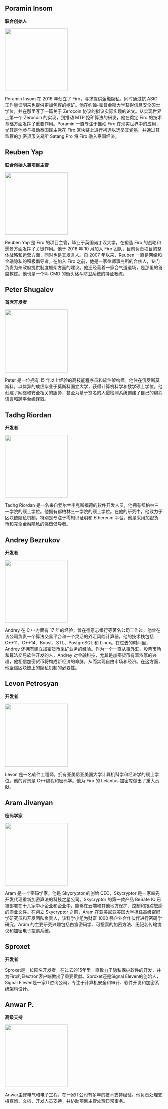 ## Poramin Insom

**联合创始人**

<img src="https://img.chainnews.com/material/images/e63cfa988ccb51629bb95ac765c3546b_gJEGjJ5.png" width="200">

Poramin Insom 在 2016 年创立了 Firo，寻求提供金融隐私，同时通过抗 ASIC 工作量证明来也提供更加包容的挖矿。他在约翰-霍普金斯大学获得信息安全硕士学位，并在那里写了一篇关于 Zerocoin 协议的拟议实际实现的论文。从实现世界上第一个 Zerocoin 的实现，到推动 MTP 挖矿算法的研发，他在奠定 Firo 的技术基础方面发挥了重要作用。Poramin 一直专注于推动 Firo 在现实世界中的应用，尤其是他参与推动泰国民主党在 Firo 区块链上进行初选以选举其党魁，并通过其监管的加密货币交易所 Satang Pro 将 Firo 融入泰国经济。

## Reuben Yap

**联合创始人兼项目主管**

<img src="https://img.chainnews.com/material/images/e63cfa988ccb51629bb95ac765c3546b_zeiHkTz.png" width="200">

Reuben Yap 是 Firo 的项目主管，毕业于英国诺丁汉大学，在塑造 Firo 的战略和愿景方面发挥了关键作用。他于 2016 年 10 月加入 Firo 团队，目前负责项目的整体战略和运营方面，同时也是其发言人。自 2007 年以来，Reuben 一直是网络和金融隐私的积极倡导者。在加入 Firo 之前，他是一家律师事务所的合伙人，专门负责为州政府提供制度框架方面的建议。他还经营着一家合气道道场，是那里的首席教练。他也是一个叫 CMD 的街头格斗防卫系统的持证教练。

## Peter Shugalev

**首席开发者**

<img src="https://img.chainnews.com/material/images/e63cfa988ccb51629bb95ac765c3546b_GIcxc8r.png" width="200">

Peter 是一位拥有 15 年以上经验的高技能程序员和软件架构师。他住在俄罗斯莫斯科，以优异的成绩毕业于莫斯科国立大学，获得计算机科学和数学硕士学位。他创建了网络和安全相关的服务，甚至为基于签名的入侵检测系统创建了自己的编程语言和跨平台编译器。

## Tadhg Riordan

**开发者**

<img src="https://img.chainnews.com/material/images/e63cfa988ccb51629bb95ac765c3546b_AAinMBW.png" width="200">

Tadhg Riordan 是一名来自爱尔兰韦克斯福德的软件开发人员，他拥有都柏林三一学院的硕士学位。他拥有都柏林三一学院的硕士学位。在他的研究中，他致力于区块链隐私机制，特别是专注于零知识证明和 Ethereum 平台。他是采用加密货币和完全金融隐私的强烈倡导者。

## Andrey Bezrukov

**开发者**

<img src="https://img.chainnews.com/material/images/e63cfa988ccb51629bb95ac765c3546b_GfwOGfu.png" width="200">

Andrey 在 C++方面有 17 年的经验，曾在德意志银行等著名公司工作过，他曾在该公司负责一个算法交易平台和一个灵活的外汇风险计算器。他的技术栈包括 C++11、C++14、Boost、STL、PostgreSQL 和 Linux。在过去的时间里，Andrey 还拥有建立加密货币采矿业务的经验。作为一个一直从事外汇、股票市场和算法交易软件开发的人，Andrey 对金融科技，尤其是加密货币有着浓厚的兴趣，他相信加密货币将构成新经济的命脉，从而实现自由市场和经济。在这方面，他坚信区块链上的隐私机制的必要性。

## Levon Petrosyan

**开发者**

<img src="https://img.chainnews.com/material/images/e63cfa988ccb51629bb95ac765c3546b_FeX1Ynf.png" width="200">

Levon 是一名软件工程师，拥有亚美尼亚美国大学计算机科学和经济学的硕士学位。他的背景是 C++编程和密码学。他为 Firo 的 Lelantus 加密库做出了重大贡献。

## Aram Jivanyan

**密码学家**

<img src="https://img.chainnews.com/material/images/e63cfa988ccb51629bb95ac765c3546b_MnN3zmQ.png" width="200">

Aram 是一个密码学家。他是 Skycryptor 的创始 CEO，Skycryptor 是一家率先开发代理重新加密算法的科技之星公司。Skycryptor 的第一款产品 BeSafe IO 已被部署在十几家中小企业和企业中，能够在云端和其他地方保护、控制和跟踪敏感的商业文件。在创立 Skycryptor 之前，Aram 在亚美尼亚美国大学担任高级密码学研究员和开发团队负责人，该科学小组为财富 1000 强企业合作伙伴进行密码学研究。Aram 的主要研究兴趣包括白盒密码学、可搜索的加密方法、无记名传输协议和加密电子投票系统。

## Sproxet

**开发者**

Sproxet是一位匿名开发者，在过去的15年里一直致力于隐私保护软件的开发，并为Firo的Electron客户端做出了重要贡献。Sproxet还是Signal Eleven的创始人，Signal Eleven是一家IT咨询公司，专注于计算机安全和审计、软件开发和加密系统架构设计。

## Anwar P.

**高级支持**

<img src="https://img.chainnews.com/material/images/e63cfa988ccb51629bb95ac765c3546b_UbJPQJc.png" width="200">

Anwar主修电气和电子工程，在一家IT公司有多年的技术支持经验。他负责处理支持查询、文档、开发人员支持，并协助项目主管处理日常事务。
